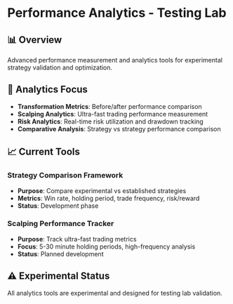 # Performance Analytics - Testing Lab

## 📊 Overview

Advanced performance measurement and analytics tools for experimental strategy validation and optimization.

## 🎯 Analytics Focus

- **Transformation Metrics**: Before/after performance comparison
- **Scalping Analytics**: Ultra-fast trading performance measurement
- **Risk Analytics**: Real-time risk utilization and drawdown tracking
- **Comparative Analysis**: Strategy vs strategy performance comparison

## 📈 Current Tools

### Strategy Comparison Framework
- **Purpose**: Compare experimental vs established strategies
- **Metrics**: Win rate, holding period, trade frequency, risk/reward
- **Status**: Development phase

### Scalping Performance Tracker
- **Purpose**: Track ultra-fast trading metrics
- **Focus**: 5-30 minute holding periods, high-frequency analysis
- **Status**: Planned development

## ⚠️ Experimental Status

All analytics tools are experimental and designed for testing lab validation.
